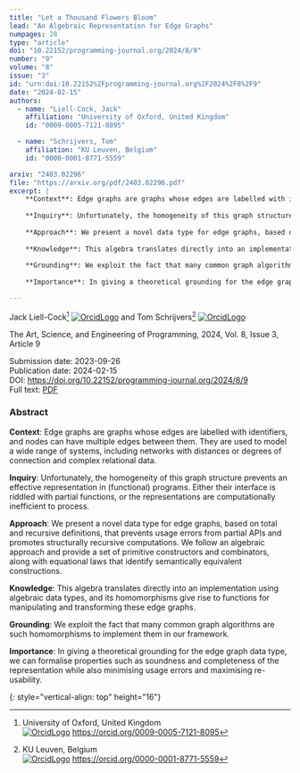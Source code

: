 ```yaml
---
title: "Let a Thousand Flowers Bloom"
lead: "An Algebraic Representation for Edge Graphs"
numpages: 28
type: "article"
doi: "10.22152/programming-journal.org/2024/8/9"
number: "9"
volume: "8"
issue: "3"
id: "urn:doi:10.22152%2Fprogramming-journal.org%2F2024%2F8%2F9"
date: "2024-02-15"
authors: 
  - name: "Liell-Cock, Jack"
    affiliation: "University of Oxford, United Kingdom"
    id: "0009-0005-7121-8095"

  - name: "Schrijvers, Tom"
    affiliation: "KU Leuven, Belgium"
    id: "0000-0001-8771-5559"

arxiv: "2403.02296"
file: "https://arxiv.org/pdf/2403.02296.pdf"
excerpt: |
    **Context**: Edge graphs are graphs whose edges are labelled with identifiers, and nodes can have multiple edges between them. They are used to model a wide range of systems, including networks with distances or degrees of connection and complex relational data.  
      
    **Inquiry**: Unfortunately, the homogeneity of this graph structure prevents an effective representation in (functional) programs. Either their interface is riddled with partial functions, or the representations are computationally inefficient to process.  
      
    **Approach**: We present a novel data type for edge graphs, based on total and recursive definitions, that prevents usage errors from partial APIs and promotes structurally recursive computations. We follow an algebraic approach and provide a set of primitive constructors and combinators, along with equational laws that identify semantically equivalent constructions.  
      
    **Knowledge**: This algebra translates directly into an implementation using algebraic data types, and its homomorphisms give rise to functions for manipulating and transforming these edge graphs.  
      
    **Grounding**: We exploit the fact that many common graph algorithms are such homomorphisms to implement them in our framework.  
      
    **Importance**: In giving a theoretical grounding for the edge graph data type, we can formalise properties such as soundness and completeness of the representation while also minimising usage errors and maximising re-usability.

---
```

Jack Liell-Cock[^1] [![OrcidLogo]](https://orcid.org/0009-0005-7121-8095) and Tom Schrijvers[^2] [![OrcidLogo]](https://orcid.org/0000-0001-8771-5559)

The Art, Science, and Engineering of Programming, 2024, Vol. 8, Issue 3, Article 9

Submission date: 2023-09-26  
Publication date: 2024-02-15  
DOI: <https://doi.org/10.22152/programming-journal.org/2024/8/9>  
Full text: [PDF](https://arxiv.org/pdf/2403.02296.pdf)  


### Abstract

**Context**: Edge graphs are graphs whose edges are labelled with identifiers, and nodes can have multiple edges between them. They are used to model a wide range of systems, including networks with distances or degrees of connection and complex relational data.  
  
**Inquiry**: Unfortunately, the homogeneity of this graph structure prevents an effective representation in (functional) programs. Either their interface is riddled with partial functions, or the representations are computationally inefficient to process.  
  
**Approach**: We present a novel data type for edge graphs, based on total and recursive definitions, that prevents usage errors from partial APIs and promotes structurally recursive computations. We follow an algebraic approach and provide a set of primitive constructors and combinators, along with equational laws that identify semantically equivalent constructions.  
  
**Knowledge**: This algebra translates directly into an implementation using algebraic data types, and its homomorphisms give rise to functions for manipulating and transforming these edge graphs.  
  
**Grounding**: We exploit the fact that many common graph algorithms are such homomorphisms to implement them in our framework.  
  
**Importance**: In giving a theoretical grounding for the edge graph data type, we can formalise properties such as soundness and completeness of the representation while also minimising usage errors and maximising re-usability.


[^1]: University of Oxford, United Kingdom  
    [![OrcidLogo]](https://orcid.org/0009-0005-7121-8095) <https://orcid.org/0009-0005-7121-8095>

[^2]: KU Leuven, Belgium  
    [![OrcidLogo]](https://orcid.org/0000-0001-8771-5559) <https://orcid.org/0000-0001-8771-5559>


[OrcidLogo]: /assets/images/orcid.svg "Orcid Logo"
{: style="vertical-align: top" height="16"}
